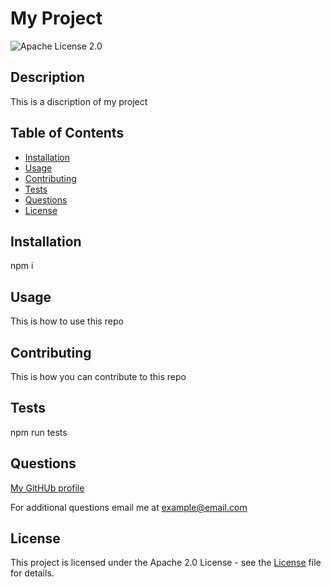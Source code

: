 # My Project

![Apache License 2.0](https://img.shields.io/badge/license-Apache%202.0-blue.svg)

## Description
        
This is a discription of my project
        
## Table of Contents

* [Installation](#installation)
* [Usage](#usage)
* [Contributing](#contributing)
* [Tests](#tests)
* [Questions](#questions)
* [License](#license)
        
## Installation
        
npm i
        
## Usage
        
This is how to use this repo
        
## Contributing
        
This is how you can contribute to this repo

## Tests

npm run tests

## Questions

[My GitHUb profile](https://github.com/JamixB97)

For additional questions email me at example@email.com
   

## License
    
This project is licensed under the Apache 2.0 License - see the [License](https://www.apache.org/licenses/LICENSE-2.0) file for details.